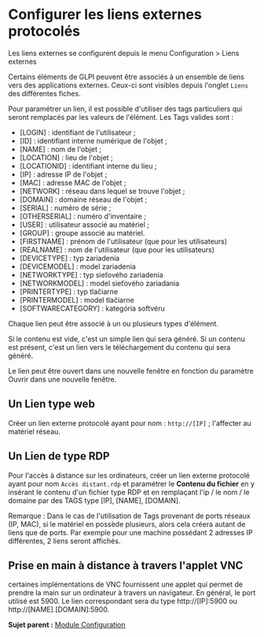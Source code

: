 Configurer les liens externes protocolés
========================================

Les liens externes se configurent depuis le menu Configuration \> Liens
externes

Certains éléments de GLPI peuvent être associés à un ensemble de liens
vers des applications externes. Ceux-ci sont visibles depuis l'onglet
`Liens` des différentes fiches.

Pour paramétrer un lien, il est possible d'utiliser des tags
particuliers qui seront remplacés par les valeurs de l'élément. Les Tags
valides sont :

-   [LOGIN] : identifiant de l'utilisateur ;
-   [ID] : identifiant interne numérique de l'objet ;
-   [NAME] : nom de l'objet ;
-   [LOCATION] : lieu de l'objet ;
-   [LOCATIONID] : identifiant interne du lieu ;
-   [IP] : adresse IP de l'objet ;
-   [MAC] : adresse MAC de l'objet ;
-   [NETWORK] : réseau dans lequel se trouve l'objet ;
-   [DOMAIN] : domaine réseau de l'objet ;
-   [SERIAL] : numéro de série ;
-   [OTHERSERIAL] : numéro d'inventaire ;
-   [USER] : utilisateur associé au matériel ;
-   [GROUP] : groupe associé au matériel.
-   [FIRSTNAME] : prénom de l'utilisateur (que pour les utilisateurs)
-   [REALNAME] : nom de l'utilisateur (que pour les utilisateurs)
-   [DEVICETYPE] : typ zariadenia
-   [DEVICEMODEL] : model zariadenia
-   [NETWORKTYPE] : typ sieťového zariadenia
-   [NETWORKMODEL] : model sieťového zariadania 
-   [PRINTERTYPE] : typ tlačiarne
-   [PRINTERMODEL] : model tlačiarne
-   [SOFTWARECATEGORY] : kategória softvéru

Chaque lien peut être associé à un ou plusieurs types d'élément.

Si le contenu est vide, c'est un simple lien qui sera généré. Si un
contenu est présent, c'est un lien vers le téléchargement du contenu qui
sera généré.

Le lien peut être ouvert dans une nouvelle fenêtre en fonction du
paramètre Ouvrir dans une nouvelle fenêtre.

Un Lien type web
----------------

Créer un lien externe protocolé ayant pour nom : `http://[IP]` ;
l'affecter au matériel réseau.

Un Lien de type RDP
-------------------

Pour l'accès à distance sur les ordinateurs, créer un lien externe
protocolé ayant pour nom `Accès distant.rdp` et paramétrer le **Contenu
du fichier** en y insérant le contenu d'un fichier type RDP et en
remplaçant l'ip / le nom / le domaine par des TAGS type [IP], [NAME],
[DOMAIN].

Remarque : Dans le cas de l'utilisation de Tags provenant de ports
réseaux (IP, MAC), si le matériel en possède plusieurs, alors cela
créera autant de liens que de ports. Par exemple pour une machine
possédant 2 adresses IP différentes, 2 liens seront affichés.

Prise en main à distance à travers l'applet VNC
-----------------------------------------------

certaines implémentations de VNC fournissent une applet qui permet de
prendre la main sur un ordinateur à travers un navigateur. En général,
le port utilisé est 5900. Le lien correspondant sera du type
http://[IP]:5900 ou http://[NAME].[DOMAIN]:5900.

**Sujet parent :** [Module
Configuration](../glpi/config.html "Module Configuration de GLPI")
